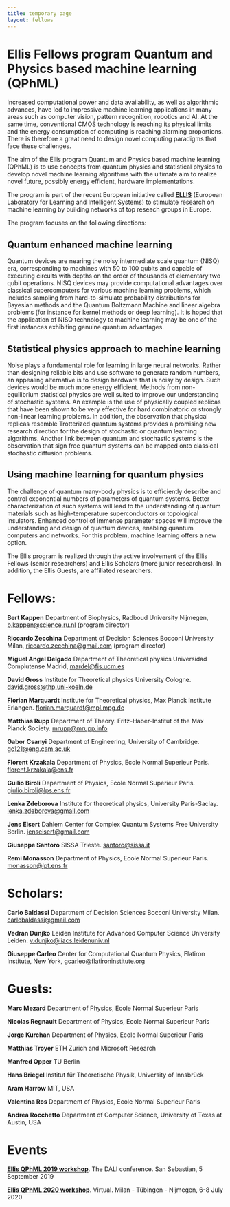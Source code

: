 ```yaml
---
title: temporary page
layout: fellows
---
```


# <a name="fellowsprogram"></a>Ellis Fellows program Quantum and Physics based machine learning (QPhML)

Increased computational power and data availability, as well as algorithmic advances, have led to impressive machine learning applications in many areas such as computer vision, pattern recognition, robotics and AI. At the same time, conventional CMOS technology is reaching its physical limits and the energy consumption of computing is reaching alarming proportions. There is therefore a great need to design novel computing paradigms that face these challenges.

The aim of the Ellis program Quantum and Physics based machine learning (QPhML) is to use concepts from quantum physics and statistical physics to develop novel machine learning algorithms with the ultimate aim to realize novel future, possibly energy efficient, hardware implementations.

The program is part of the recent European initiative called [**ELLIS**](https://ellis.eu/) (European Laboratory for Learning and Intelligent Systems) to stimulate research on machine learning by building networks of top reseach groups in Europe.

The program focuses on the following directions:

## Quantum enhanced machine learning

Quantum devices are nearing the noisy intermediate scale quantum (NISQ) era, corresponding to machines with 50 to 100 qubits and capable of executing circuits with depths on the order of thousands of elementary two qubit operations. NISQ devices may provide computational advantages over classical supercomputers for various machine learning problems, which includes sampling from hard-to-simulate probability distributions for Bayesian methods and the Quantum Boltzmann Machine and linear algebra problems (for instance for kernel methods or deep learning). It is hoped that the application of NISQ technology to machine learning may be one of the first instances exhibiting genuine quantum advantages.

## Statistical physics approach to machine learning

Noise plays a fundamental role for learning in large neural networks. Rather than designing reliable bits and use software to generate random numbers, an appealing alternative is to design hardware that is noisy by design. Such devices would be much more energy efficient. Methods from non-equilibrium statistical physics are well suited to improve our understanding of stochastic systems. An example is the use of physically coupled replicas that have been shown to be very effective for hard combinatoric or strongly non-linear learning problems. In addition, the observation that physical replicas resemble Trotterized quantum systems provides a promising new research direction for the design of stochastic or quantum learning algorithms. Another link between quantum and stochastic systems is the observation that sign free quantum systems can be mapped onto classical stochastic diffusion problems.

## Using machine learning for quantum physics

The challenge of quantum many-body physics is to efficiently describe and control exponential numbers of parameters of quantum systems. Better characterization of such systems will lead to the understanding of quantum materials such as high-temperature superconductors or topological insulators. Enhanced control of immense parameter spaces will improve the understanding and design of quantum devices, enabling quantum computers and networks. For this problem, machine learning offers a new option.

The Ellis program is realized through the active involvement of the Ellis Fellows (senior researchers) and Ellis Scholars (more junior researchers). In addition, the Ellis Guests, are affiliated researchers.

# Fellows:

**Bert Kappen** Department of Biophysics, Radboud University Nijmegen, b.kappen@science.ru.nl (program director)

**Riccardo Zecchina** Department of Decision Sciences Bocconi University Milan, riccardo.zecchina@gmail.com (program director)

**Miguel Angel Delgado** Department of Theoretical physics Universidad Complutense Madrid, mardel@fis.ucm.es

**David Gross** Institute for Theoretical physics University Cologne. david.gross@thp.uni-koeln.de
    
**Florian Marquardt** Institute for Theoretical physics, Max Planck Institute Erlangen. florian.marquardt@mpl.mpg.de
    
**Matthias Rupp** Department of Theory. Fritz-Haber-Institut of the Max Planck Society. mrupp@mrupp.info

**Gabor Csanyi** Department of Engineering, University of Cambridge. gc121@eng.cam.ac.uk
    
**Florent Krzakala** Department of Physics, Ecole Normal Superieur Paris. florent.krzakala@ens.fr
    
**Guilio Biroli** Department of Physics, Ecole Normal Superieur Paris. giulio.biroli@lps.ens.fr
    
**Lenka Zdeborova** Institute for theoretical physics, University Paris-Saclay. lenka.zdeborova@gmail.com
    
**Jens Eisert** Dahlem Center for Complex Quantum Systems Free University Berlin. jenseisert@gmail.com

**Giuseppe Santoro** SISSA Trieste. santoro@sissa.it
    
**Remi Monasson** Department of Physics, Ecole Normal Superieur Paris. monasson@lpt.ens.fr 

# Scholars:

**Carlo Baldassi** Department of Decision Sciences Bocconi University Milan. carlobaldassi@gmail.com

**Vedran Dunjko** Leiden Institute for Advanced Computer Science University Leiden. v.dunjko@liacs.leidenuniv.nl

**Giuseppe Carleo** Center for Computational Quantum Physics, Flatiron Institute, New York, gcarleo@flatironinstitute.org 

# Guests:

**Marc Mezard** Department of Physics, Ecole Normal Superieur Paris
    
**Nicolas Regnault** Department of Physics, Ecole Normal Superieur Paris
    
**Jorge Kurchan** Department of Physics, Ecole Normal Superieur Paris
    
**Matthias Troyer** ETH Zurich and Microsoft Research
    
**Manfred Opper** TU Berlin
    
**Hans Briegel** Institut für Theoretische Physik, University of Innsbrück
    
**Aram Harrow** MIT, USA
    
**Valentina Ros** Department of Physics, Ecole Normal Superieur Paris
    
**Andrea Rocchetto** Department of Computer Science, University of Texas at Austin, USA 

# Events

[**Ellis QPhML 2019 workshop**](http://dalimeeting.org/dali2019b/workshop-05-04.html). The DALI conference. San Sebastian, 5 September 2019

[**Ellis QPhML 2020 workshop**](https://ellisqphml.github.io/). Virtual. Milan - Tübingen - Nijmegen, 6-8 July 2020
